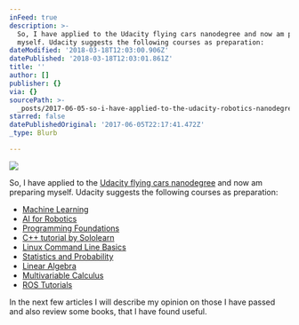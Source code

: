 ```yaml
---
inFeed: true
description: >-
  So, I have applied to the Udacity flying cars nanodegree and now am preparing
  myself. Udacity suggests the following courses as preparation:
dateModified: '2018-03-18T12:03:00.906Z'
datePublished: '2018-03-18T12:03:01.861Z'
title: ''
author: []
publisher: {}
via: {}
sourcePath: >-
  _posts/2017-06-05-so-i-have-applied-to-the-udacity-robotics-nanodegree-and-no.md
starred: false
datePublishedOriginal: '2017-06-05T22:17:41.472Z'
_type: Blurb

---
```

![](https://the-grid-user-content.s3-us-west-2.amazonaws.com/b20b3941-870a-4f34-adef-8a603c525f18.png)

So, I have applied to the [Udacity flying cars nanodegree][0] and now am preparing myself. Udacity suggests the following courses as preparation:

* [Machine Learning][1]
* [AI for Robotics][2]
* [Programming Foundations][3]
* [C++ tutorial by Sololearn][4]
* [Linux Command Line Basics][5]
* [Statistics and Probability][6]
* [Linear Algebra][7]
* [Multivariable Calculus][8]
* [ROS Tutorials][9]

In the next few articles I will describe my opinion on those I have passed and also review some books, that I have found useful.

[0]: https://www.udacity.com/course/flying-car-nanodegree--nd787
[1]: https://www.udacity.com/course/nd009
[2]: https://www.udacity.com/course/cs373
[3]: https://www.udacity.com/course/ud036
[4]: https://www.sololearn.com/Course/CPlusPlus/
[5]: https://www.udacity.com/course/ud595
[6]: https://www.khanacademy.org/math/statistics-probability
[7]: https://www.khanacademy.org/math/linear-algebra
[8]: https://www.khanacademy.org/math/multivariable-calculus
[9]: http://wiki.ros.org/ROS/Tutorials